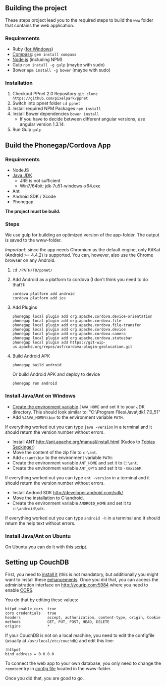

## Building the project
These steps project lead you to the required steps to build the `www` folder that contains the web application.

### Requirements
- Ruby ([for Windows](http://rubyinstaller.org/downloads/))
- [Compass](http://compass-style.org/): ```gem install compass```
- [Node.js](http://nodejs.org/) (including NPM)
- Gulp ```npm install -g gulp``` (maybe with sudo)
- Bower ```npm install -g bower``` (maybe with sudo)

### Installation
1. Checkout PPnet 2.0 Repository ```git clone https://github.com/pixelpark/ppnet``` 
2. Switch into ppnet folder ```cd ppnet```
3. Install required NPM Packages ```npm install```
4. Install Bower dependencies ```bower install```
	- If you have to decide between different angular versions, use angular version 1.3.14.
5. Run Gulp ```gulp```

## Build the Phonegap/Cordova App

### Requirements

- NodeJS
- [Java JDK](http://www.oracle.com/technetwork/java/javase/downloads/index.html)
	- JRE is not sufficient
	- Win7/64bit: jdk-7u51-windows-x64.exe
- Ant
- Android SDK / Xcode
- Phonegap

**The project must be build.**

### Steps

We use gulp for building an optimized version of the app-folder. The output is saved to the www-folder.

*Important*: since the app needs Chromium as the default engine, only KitKat (Android  >= 4.4.2) is supported. You can, however, also use the Chrome browser on any Android.

1. ```cd /PATH/TO/ppnet/```

2. Add Android as a platform to cordova (I don't think you need to do that?):

	```
	cordova platform add android
	cordova platform add ios
	```

3. Add Plugins

	```
	phonegap local plugin add org.apache.cordova.device-orientation
	phonegap local plugin add org.apache.cordova.file
	phonegap local plugin add org.apache.cordova.file-transfer
	phonegap local plugin add org.apache.cordova.device
	phonegap local plugin add org.apache.cordova.camera
	phonegap local plugin add org.apache.cordova.statusbar
	phonegap local plugin add https://git-wip-us.apache.org/repos/asf/cordova-plugin-geolocation.git
	```

4. Build Android APK

	```
	phonegap build android
	```
	    
	Or build Android APK and deploy to device

	```
	phonegap run android
	```

### Install Java/Ant on Windows
- [Create the environment variable](http://docs.oracle.com/cd/E19182-01/820-7851/inst_cli_jdk_javahome_t/index.html) `JAVA_HOME` and set it to your JDK directory. This should look similar to: "C:\Program Files\Java\jdk1.7.0_51"
- Add `%JAVA_HOME%\bin` to the environment variable `PATH`.

If everything worked out you can type `java -version` in a terminal and it should return the version number without errors.


- Install ANT
  http://ant.apache.org/manual/install.html
  (Kudos to [Tobias Seckinger](http://tobias-seckinger.de/2011/09/ant-unter-windows-7-installieren/))
- Move the content of the zip file to `c:\ant`.
- Add `c:\ant\bin` to the environment variable `PATH`:
- Create the environment variable `ANT_HOME` and set it to `C:\ant`.
- Create the environment variable `ANT_OPTS` and set it to `-Xmx256M`.

If everything worked out you can type `ant -version` in a terminal and it should return the version number without errors.


- Install Android SDK
  http://developer.android.com/sdk/
- Move the installation to C:\android.
- Create the environment variable `ANDROID_HOME` and set it to `c:\android\sdk`.

If everything worked out you can type `android -h` in a terminal and it should return the help text without errors.

### Install Java/Ant on Ubuntu
On Ubuntu you can do it with this [script](https://gist.github.com/teawithfruit/a2aae72e399d31e0898f).

## Setting up CouchDB
First, you need to [install it](http://docs.couchdb.org/en/latest/install/index.html) (this is not mandatory, but additionally you might want to install these [enhancements](https://github.com/dennishafemann/couchdb-futon-addons-log-stats-uuids). Once you did that, you can access the administration interface on http://yourip.com:5984 where you need to enable [CORS](http://en.wikipedia.org/wiki/Cross-origin_resource_sharing).

You do that by editing these values:

    httpd enable_cors  true
    cors credentials   true	
    headers            accept, authorization, content-type, origin, Cookie	
    methods            GET, PUT, POST, HEAD, DELETE	
    origins            *


If your CouchDB is not on a local machine, you need to edit the configfile (usually at `/usr/local/etc/couchdb`) and edit this line:

    [httpd]
    bind_address = 0.0.0.0

To connect the web app to your own database, you only need to change the `remote`entry in  [config file](https://github.com/pixelpark/ppnet/blob/master/www/config.json#L6) located in the www-folder.

Once you did that, you are good to go.